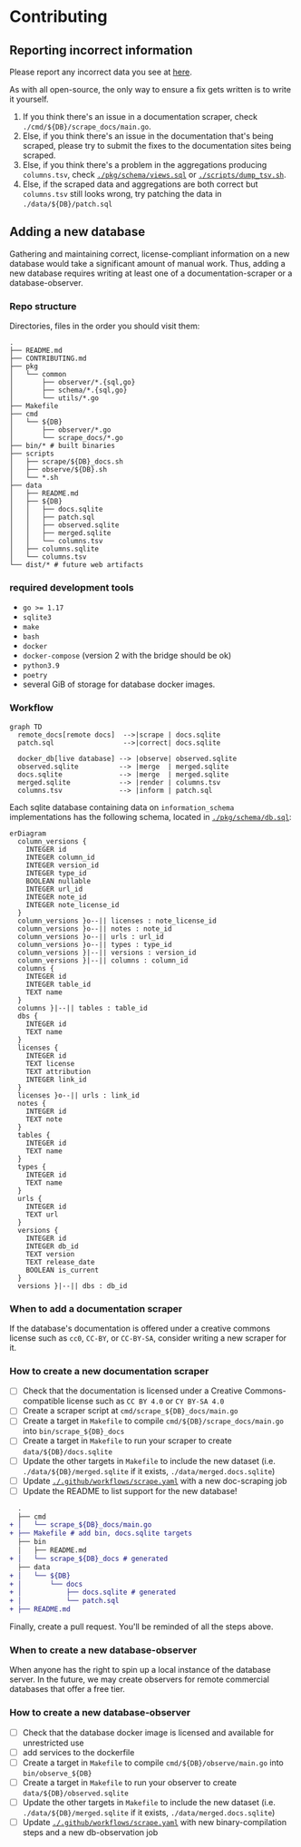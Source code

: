 # Contributing

## Reporting incorrect information

Please report any incorrect data you see at [here](https://github.com/i-s-compat-table/i.s.compat.table/issues).

As with all open-source, the only way to ensure a fix gets written is to write it yourself.

1. If you think there's an issue in a documentation scraper, check `./cmd/${DB}/scrape_docs/main.go`.
2. Else, if you think there's an issue in the documentation that's being scraped, please try to submit the fixes to the documentation sites being scraped.
3. Else, if you think there's a problem in the aggregations producing `columns.tsv`, check [`./pkg/schema/views.sql`](`./pkg/schema/views.sql`) or [`./scripts/dump_tsv.sh`](./scripts/dump_tsv.sh).
4. Else, if the scraped data and aggregations are both correct but `columns.tsv` still looks wrong, try patching the data in `./data/${DB}/patch.sql`

## Adding a new database

Gathering and maintaining correct, license-compliant information on a new database would take a significant amount of manual work.
Thus, adding a new database requires writing at least one of a documentation-scraper or a database-observer.

### Repo structure

Directories, files in the order you should visit them:

```tree
.
├── README.md
├── CONTRIBUTING.md
├── pkg
│   └── common
│       ├── observer/*.{sql,go}
│       ├── schema/*.{sql,go}
│       └── utils/*.go
├── Makefile
├── cmd
│   └── ${DB}
│       ├── observer/*.go
│       └── scrape_docs/*.go
├── bin/* # built binaries
├── scripts
│   ├── scrape/${DB}_docs.sh
│   ├── observe/${DB}.sh
│   └── *.sh
├── data
│   ├── README.md
│   ├── ${DB}
│   │   ├── docs.sqlite
│   │   ├── patch.sql
│   │   ├── observed.sqlite
│   │   ├── merged.sqlite
│   │   └── columns.tsv
│   ├── columns.sqlite
│   └── columns.tsv
└── dist/* # future web artifacts
```

### required development tools

- `go >= 1.17`
- `sqlite3`
- `make`
- `bash`
- `docker`
- `docker-compose` (version 2 with the bridge should be ok)
- `python3.9`
- `poetry`
- several GiB of storage for database docker images.

### Workflow

```mermaid
graph TD
  remote_docs[remote docs]  -->|scrape | docs.sqlite
  patch.sql                 -->|correct| docs.sqlite

  docker_db[live database] --> |observe| observed.sqlite
  observed.sqlite          --> |merge  | merged.sqlite
  docs.sqlite              --> |merge  | merged.sqlite
  merged.sqlite            --> |render | columns.tsv
  columns.tsv              --> |inform | patch.sql
```

Each sqlite database containing data on `information_schema` implementations has the following schema, located in [`./pkg/schema/db.sql`](./pkg/schema/db.sql):

<!-- [[[cog
  from scripts.get_mermaid_erd import get_mermaid_erd
  print("```mermaid")
  print(get_mermaid_erd())
  print("```")
]]] -->
```mermaid
erDiagram
  column_versions {
    INTEGER id
    INTEGER column_id
    INTEGER version_id
    INTEGER type_id
    BOOLEAN nullable
    INTEGER url_id
    INTEGER note_id
    INTEGER note_license_id
  }
  column_versions }o--|| licenses : note_license_id
  column_versions }o--|| notes : note_id
  column_versions }o--|| urls : url_id
  column_versions }o--|| types : type_id
  column_versions }|--|| versions : version_id
  column_versions }|--|| columns : column_id
  columns {
    INTEGER id
    INTEGER table_id
    TEXT name
  }
  columns }|--|| tables : table_id
  dbs {
    INTEGER id
    TEXT name
  }
  licenses {
    INTEGER id
    TEXT license
    TEXT attribution
    INTEGER link_id
  }
  licenses }o--|| urls : link_id
  notes {
    INTEGER id
    TEXT note
  }
  tables {
    INTEGER id
    TEXT name
  }
  types {
    INTEGER id
    TEXT name
  }
  urls {
    INTEGER id
    TEXT url
  }
  versions {
    INTEGER id
    INTEGER db_id
    TEXT version
    TEXT release_date
    BOOLEAN is_current
  }
  versions }|--|| dbs : db_id
```
<!-- [[[end]]] -->

### When to add a documentation scraper

If the database's documentation is offered under a creative commons license such as `cc0`, `CC-BY`, or `CC-BY-SA`, consider writing a new scraper for it.

### How to create a new documentation scraper

<!-- TODO: script templating new documentation scrapers! -->
<!-- TODO: use `cog` to read in the list from the PR template -->

- [ ] Check that the documentation is licensed under a Creative Commons-compatible license such as `CC BY 4.0` or `CY BY-SA 4.0`
- [ ] Create a scraper script at `cmd/scrape_${DB}_docs/main.go`
- [ ] Create a target in `Makefile` to compile `cmd/${DB}/scrape_docs/main.go` into `bin/scrape_${DB}_docs`
- [ ] Create a target in `Makefile` to run your scraper to create `data/${DB}/docs.sqlite`
- [ ] Update the other targets in `Makefile` to include the new dataset (i.e. `./data/${DB}/merged.sqlite` if it exists, `./data/merged.docs.sqlite`)
- [ ] Update [`./.github/workflows/scrape.yaml`](./.github/workflows/scrape.yaml) with a new doc-scraping job
- [ ] Update the README to list support for the new database!
<!-- - [ ] Commit the changes to `./data/${DB}/columns.tsv` and `./data/columns.tsv` -->

```diff
  .
  ├── cmd
+ │   └── scrape_${DB}_docs/main.go
+ ├── Makefile # add bin, docs.sqlite targets
  ├── bin
  │   ├── README.md
+ │   └── scrape_${DB}_docs # generated
  ├── data
+ │   └── ${DB}
+ │       └── docs
+ │           ├── docs.sqlite # generated
+ │           └── patch.sql
+ ├── README.md
```

Finally, create a pull request. You'll be reminded of all the steps above.

### When to create a new database-observer

When anyone has the right to spin up a local instance of the database server.
In the future, we may create observers for remote commercial databases that offer a free tier.

### How to create a new database-observer

- [ ] Check that the database docker image is licensed and available for unrestricted use
- [ ] add services to the dockerfile
- [ ] Create a target in `Makefile` to compile `cmd/${DB}/observe/main.go` into `bin/observe_${DB}`
- [ ] Create a target in `Makefile` to run your observer to create `data/${DB}/observed.sqlite`
- [ ] Update the other targets in `Makefile` to include the new dataset (i.e. `./data/${DB}/merged.sqlite` if it exists, `./data/merged.docs.sqlite`)
- [ ] Update [`./.github/workflows/scrape.yaml`](./.github/workflows/scrape.yaml) with new binary-compilation steps and a new db-observation job
<!-- - [ ] Commit the changes to `./data/${DB}/columns.tsv` and `./data/columns.tsv` -->
